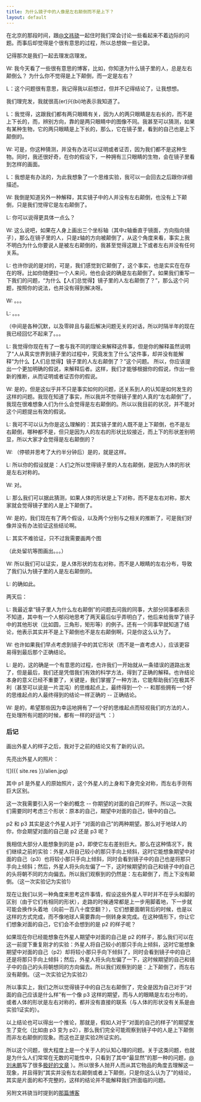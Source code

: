 ```yaml
---
title: 为什么镜子中的人像是左右颠倒而不是上下？
layout: default
---
```


在北京的那段时间，跟[@文祎骁](https://nomadthanatos.com/)一起住时我们常会讨论一些看起来不着边际的问题。而事后却觉得是个很有意思的过程，所以总想做一些记录。

记得那次是我们一起去理发店理发。

W: 我今天看了一些很有意思的博客，比如，你知道为什么镜子里的人，总是左右颠倒么？ 为什么你不觉得是上下颠倒，而一定是左右？

L：这个问题很有意思，我记得我以前想过，但并不记得结论了，让我想想。

我们理完发，我就很高(er)兴(bi)地表示我知道了。

L：我觉得，这跟我们都有两只眼睛有关，因为人的两只眼睛是左右长的，而不是上下长的，而，辨别方向，靠的是两只眼睛中的图像不同。我甚至可以猜测，如果有某种生物，它的两只眼睛是上下长的，那么，它在镜子里，看到的自己也是上下颠倒的。

W: 可是，你这种猜测，并没有办法可以证明或者证否，因为我们都不是这种生物。同时，我还很好奇，在你的假设下，一种拥有三只眼睛的生物，会在镜子里看到怎样的画面。

L：我想是有办法的，为此我想象了一个思维实验，我可以一会回去之后跟你详细描述。

W: 我倒是知道另外一种解释，其实镜子中的人并没有左右颠倒，也没有上下颠倒，只是我们觉得它是左右颠倒了。

L: 你可以说得更具体一点么？

W: 这么说吧，如果在人身上画出三个坐标轴（其中z轴垂直于镜面，方向指向镜子），那么在镜子里的人，只是z轴的方向被颠倒了，从这个角度来看，事实上我不明白为什么你要说人是被左右颠倒的，我甚至觉得这跟上下或者左右并没有任何关系。

L: 也许你说的是对的，可是，我们感觉到它颠倒了，这个事实，也是实实在在存在的呀。比如你随便拉一个人来问，他也会说的确是左右颠倒了。如果我们重写一下我们的问题，“为什么【人们总觉得】镜子里的人左右颠倒了？”，那么这个问题，按照你的说法，也并没有得到解决呀。

W: 。。。

L: 。。。

（中间是各种沉默，以及零碎且与最后解决问题无关的对话，所以时隔半年的现在我已经回忆不起来了。。。

L: 我觉得你现在有了一套与我不同的理论来解释这件事，但是你的解释虽然说明了“人从真实世界到镜子里的过程中，究竟发生了什么”这件事，却并没有能解释“为什么【人们总觉得】镜子里的人左右颠倒了？”这个问题。 所以，你应该提出一个更加明确的假说，来解释后者。这样，我们才能够根据你的假说，作出一些新的推断，从而证明或者证否你的假说。

W: 是的，但是这似乎并不只是事实如何的问题，还关系到人的认知是如何发生的这样的问题。我现在知道了事实，所以我并不觉得镜子里的人真的“左右颠倒”了，我现在很难想象人们为什么会觉得是左右颠倒的。所以以我目前的状况，并不能对这个问题提出有效的假说。

L: 我可不可以认为你是这么理解的：其实镜子里的人既不是上下颠倒，也不是左右颠倒，哪种都不是，但只是因为人的左右的形状比较接近，而上下的形状差别明显，所以大家才会觉得是左右颠倒的？

W: （停顿并思考了大约半分钟后）是的，就是这样。

L: 所以你的假设就是：人们之所以觉得镜子里的人左右颠倒，是因为人体的形状是左右对称的。

W: 对。

L: 那么我们可以据此猜测，如果人体的形状是上下对称，而不是左右对称，那大家就会觉得镜子里的人是上下颠倒了。

W: 是的，我们现在有了两个假设，以及两个分别与之相关的推断了，可是我们好像并没有办法验证这些结论啊。

L: 其实不难验证，只不过我需要画两个图

（此处留坑等图画出。。。）

W: 所以我们可以证实，是人体形状的左右对称，而不是人眼睛的左右分布，导致了我们认为镜子里的人是左右颠倒的。

L: 的确如此。

两天后：

L: 我最近拿“镜子里人为什么左右颠倒”的问题去问我的同事，大部分同事都表示不知道，其中有一个人郁闷地思考了两天最后似乎弄明白了，他后来给我举了镜子中的其他形状（比如圆，三角形，矩形等）的例子。还有一个同事早就知道了结论，他表示其实并不是上下颠倒也不是左右颠倒啊，只是你这么认为了。

W: 也许如果我们早点考虑到镜子中的其它形状（而不是一直考虑人），应该更容易得到最后那个正确结论。

L: 是的，这的确是一个有意思的过程，也许我们一开始就从一条错误的道路出发了，但是最后，我们还是凭借我们有效的科学方法，得到了正确的解释。也许结论本身的意义已经不重要了，关键是，我们掌握了一种方法，它能帮助我们在极其不利（甚至可以说是一片混沌）的思维起点上，最终得到一个 -- 和那些拥有一个好的思维起点的人最终得到的结论一样正确的 -- 正确结论。

W: 是的，希望那些因为幸运地拥有了一个好的思维起点而轻视我们的方法的人，在处理所有问题的时候，都有一样的好运气 ：）

### 后记

画出外星人的样子之后，我对于之前的结论又有了新的认识。

先亮出外星人的照片：

![]({{ site.res }}/alien.jpg)

其中 p1 是外星人的原始照片，这个外星人的上身和下身完全对称，而左右手则有巨大区别。

这一次我需要引入另一个新的概念 -- 你期望的对面的自己的样子。所以这一次我们需要同时考虑三个形状：原本的自己，期望中对面的自己，镜中的自己。

p2 和 p3 其实是这个外星人对于 “对面的自己”的两种期望。那么对于地球人的你，你会期望对面的自己是 p2 还是 p3 呢？

我相信大部分人能想象到的是 p3，即使它左右差别巨大。那么在这种情况下，我们继续之前的实验：外星人将自己较小的那只手向上倾斜，这时它能想象期望中对面的自己（p3）也将较小那只手向上倾斜，同时会看到镜子中的自己也是将那只手向上倾斜；然后，外星人将头向左偏了一下，这时候期望的自己和镜子中的自己的头将朝不同的方向偏去。所以我们观察到的仍然是：左右颠倒了，而上下没有颠倒。（这一次实验记为实验1）

现在让我们以另一种角度来思考这件事情，假设这些外星人平时并不在乎头和脚的区别（由于它们有相同的形状），走路的时候通常都是上一步用脚着地，下一步就可能会换作头着地（向前一百八十度空翻？），它们想要面朝背后的时候，也是以这样的方式完成，而不像地球人需要靠向一侧转身来完成。在这种情形下，你让它们想象对面的自己，它们会不会想到的是 p2 的样子呢？

如果现在你已经能想象在外星人期望中对面的自己是 p2 的样子，那么我们可以在这一前提下重复刚才的实验：外星人将自己较小的那只手向上倾斜，这时它能想象期望中对面的自己（p2）却将较小那只手向下倾斜了，同时会看到镜子中的自己还是将那只手向上倾斜；然后，外星人将头向左偏了一下，这时候期望的自己和镜子中的自己的头将朝想同的方向偏去。所以我们观察到的是：上下颠倒了，而左右没有颠倒。（这一次实验记为实验2）

所以事实上，我们之所以觉得镜子中的自己左右颠倒了，完全是因为自己对于“对面的自己应该是什么样”有一个像 p3 这样的期望，而与人的眼睛是左右分布的，或者人体的形状是左右对称的，都并没有直接的联系（与人体的形状没有关系是由实验1证实的）。

以上结论也可以得出一个推论，那就是，假如人对于“对面的自己的样子”的期望发生了变化（比如由 p3 变为 p2），那么我们完全可能观察到镜子中的人是上下颠倒而非左右颠倒的现象。而这也正是实验2所证实的。

所以这个问题，很大程度上是一个关于人的认知心理的问题。关于这类问题，也就是为什么人们常常在无数的可能性中，只看到了其中“最显然”的那一种的问题，[@刘未鹏](https://mindhacks.cn/)写了很多[极好的文章](https://mindhacks.cn/2009/03/15/preconception-explained/) ）。所以很多人抛开人而从其它物品的角度去理解这一现象，并且得到“其实并没有左右颠倒或者上下颠倒，只是你这么认为了”的结论，其实是片面的和不完整的，这样的结论并不能解释我们所面临的问题。

另附文祎骁当时提到的[那篇博客](https://www.physixfan.com/archives/2305)
